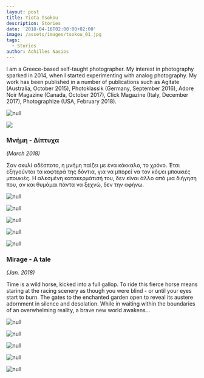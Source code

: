 ```yaml
---
layout: post
title: Yiota Tsokou
description: Stories
date: '2018-04-16T02:00:00+02:00'
image: /assets/images/tsokou_01.jpg
tags:
  - Stories
author: Achilles Nasios
---
```

I am a Greece-based self-taught photographer. My interest in photography sparked in 2014, when I started experimenting with analog photography. My work has been published in a number of publications such as Agitate (Australia, October 2015), Photoklassik (Germany, September 2016), Adore Noir Magazine (Canada, October 2017), Click Magazine (Italy, December 2017), Photographize (USA, February 2018).

![null](/assets/images/tsokou-presentation-metamorphosis.jpg#full)

![](/assets/images/tsokou-s2-parousiasi.jpg#full)

### Μνήμη - Δίπτυχα

_(March 2018)_

Σαν σκυλί αδέσποτο, η μνήμη παίζει με ένα κόκκαλο, το χρόνο. Έτσι εξηγούνται τα κοφτερά της δόντια,  για να μπορεί να τον κόψει μπουκιές μπουκιές. Η αλεσμένη κατακερμάτισή του, δεν είναι άλλο από μια διήγηση που, αν και θυμάμαι πάντα να ξεχνώ, δεν την αφήνω.

![null](/assets/images/1.jpg)

![null](/assets/images/2.jpg)

![null](/assets/images/3.jpg)

![null](/assets/images/4.jpg)

![null](/assets/images/5.jpg)

### Mirage - A tale

_(Jan. 2018)_

Time is a wild horse, kicked into a full gallop.  To ride this fierce horse means staring at the racing scenery as though you were blind - or until your eyes start to burn. The gates to the enchanted garden open to reveal its austere adornment in silence and desolation.  While in waiting within the boundaries of an overwhelming reality, a brave new world awakens...

![null](/assets/images/tsokou_01.jpg)

![null](/assets/images/tsokou_02.jpg)

![null](/assets/images/tsokou_03.jpg)

![null](/assets/images/tsokou_04.jpg)

![null](/assets/images/tsokou_05.jpg)


